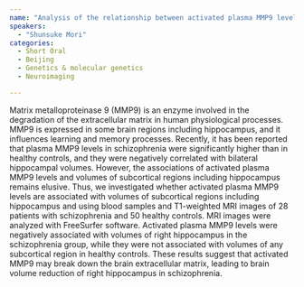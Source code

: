 ```yaml
---
name: "Analysis of the relationship between activated plasma MMP9 levels and volumes of subcortical regions."
speakers:
  - "Shunsuke Mori"
categories:
  - Short Oral
  - Beijing
  - Genetics & molecular genetics
  - Neuroimaging

---
```


Matrix metalloproteinase 9 (MMP9) is an enzyme involved in the degradation of the extracellular matrix in human physiological processes. MMP9 is expressed in some brain regions including hippocampus, and it influences learning and memory processes. Recently, it has been reported that plasma MMP9 levels in schizophrenia were significantly higher than in healthy controls, and they were negatively correlated with bilateral hippocampal volumes. However, the associations of activated plasma MMP9 levels and volumes of subcortical regions including hippocampus remains elusive. Thus, we investigated whether activated plasma MMP9 levels are associated with volumes of subcortical regions including hippocampus and using blood samples and T1-weighted MRI images of 28 patients with schizophrenia and 50 healthy controls. MRI images were analyzed with FreeSurfer software. Activated plasma MMP9 levels were negatively associated with volumes of right hippocampus in the schizophrenia group, while they were not associated with volumes of any subcortical region in healthy controls. These results suggest that activated MMP9 may break down the brain extracellular matrix, leading to brain volume reduction of right hippocampus in schizophrenia.
